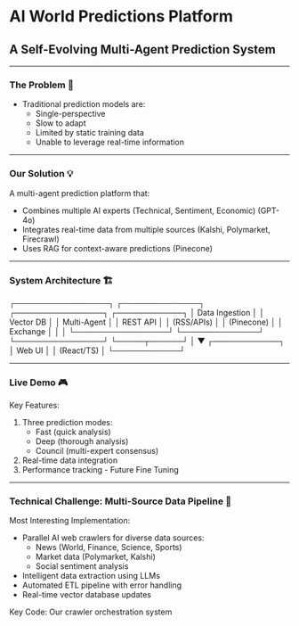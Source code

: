 # AI World Predictions Platform

## A Self-Evolving Multi-Agent Prediction System

---

### The Problem 🤔

- Traditional prediction models are:
  - Single-perspective
  - Slow to adapt
  - Limited by static training data
  - Unable to leverage real-time information

---

### Our Solution 💡

A multi-agent prediction platform that:

- Combines multiple AI experts (Technical, Sentiment, Economic) (GPT-4o)
- Integrates real-time data from multiple sources (Kalshi, Polymarket, Firecrawl)
- Uses RAG for context-aware predictions (Pinecone)

---

### System Architecture 🏗️

┌─────────────────┐ ┌──────────────┐ ┌────────────────┐ ┌────────────┐
│ Data Ingestion  │ │ Vector DB    │ │ Multi-Agent    │ │ REST API   │
│ (RSS/APIs)      │ │ (Pinecone)   │ │ Exchange       │ │            │
└─────────────────┘ └──────────────┘ └────────────────┘ └─────┬──────┘
                                        │
                                        ▼
                                        ┌────────────┐
                                        │ Web UI     │
                                        │ (React/TS) │
                                        └────────────┘

---

### Live Demo 🎮

Key Features:

1. Three prediction modes:
   - Fast (quick analysis)
   - Deep (thorough analysis)
   - Council (multi-expert consensus)
2. Real-time data integration
3. Performance tracking - Future Fine Tuning

---

### Technical Challenge: Multi-Source Data Pipeline 🔄

Most Interesting Implementation:

- Parallel AI web crawlers for diverse data sources:
  - News (World, Finance, Science, Sports)
  - Market data (Polymarket, Kalshi)
  - Social sentiment analysis
- Intelligent data extraction using LLMs
- Automated ETL pipeline with error handling
- Real-time vector database updates

Key Code: Our crawler orchestration system
